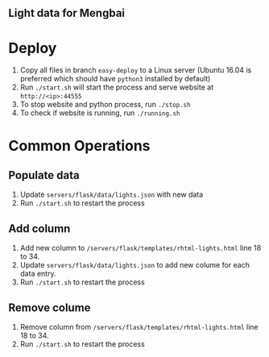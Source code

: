 Light data for Mengbai
----------------------

# Deploy

1. Copy all files in branch `easy-deploy` to a Linux server (Ubuntu 16.04 is preferred which should have `python3` installed by default)
2. Run `./start.sh` will start the process and serve website at `http://<ip>:44555`
3. To stop website and python process, run `./stop.sh`
4. To check if website is running, run `./running.sh`

# Common Operations

## Populate data

1. Update `servers/flask/data/lights.json` with new data
1. Run `./start.sh` to restart the process

## Add column

1. Add new column to `/servers/flask/templates/rhtml-lights.html` line 18 to 34.
1. Update `servers/flask/data/lights.json` to add new colume for each data entry.
1. Run `./start.sh` to restart the process

## Remove colume
1. Remove column from `/servers/flask/templates/rhtml-lights.html` line 18 to 34.
1. Run `./start.sh` to restart the process
